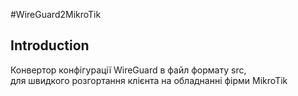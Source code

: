 #WireGuard2MikroTik

## Introduction

Конвертор конфігурації WireGuard в файл формату src,   
для швидкого розгортання клієнта на обладнанні фірми MikroTik

